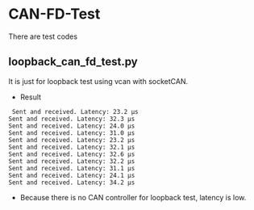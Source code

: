 # CAN-FD-Test
There are test codes 
## loopback_can_fd_test.py
It is just for loopback test using vcan with socketCAN.
- Result
```Sent and received. Latency: 31.7 μs
 Sent and received. Latency: 23.2 μs
Sent and received. Latency: 32.3 μs
Sent and received. Latency: 24.0 μs
Sent and received. Latency: 31.0 μs
Sent and received. Latency: 23.2 μs
Sent and received. Latency: 32.1 μs
Sent and received. Latency: 32.6 μs
Sent and received. Latency: 32.2 μs
Sent and received. Latency: 31.1 μs
Sent and received. Latency: 24.1 μs
Sent and received. Latency: 34.2 μs
```

- Because there is no CAN controller for loopback test, latency is low.
